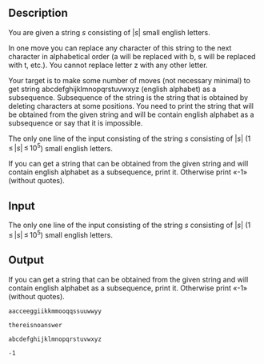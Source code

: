 ## Description

<div><p>You are given a string <span class="tex-span"><i>s</i></span> consisting of <span class="tex-span">|<i>s</i>|</span> small english letters.</p><p>In one move you can replace any character of this string to the next character in alphabetical order (<span class="tex-font-style-tt">a</span> will be replaced with <span class="tex-font-style-tt">b</span>, <span class="tex-font-style-tt">s</span> will be replaced with <span class="tex-font-style-tt">t</span>, etc.). You cannot replace letter <span class="tex-font-style-tt">z</span> with any other letter.</p><p>Your target is to make some number of moves (not necessary minimal) to get string <span class="tex-font-style-tt">abcdefghijklmnopqrstuvwxyz</span> (english alphabet) as a subsequence. Subsequence of the string is the string that is obtained by deleting characters at some positions. You need to print the string that will be obtained from the given string and will be contain english alphabet as a subsequence or say that it is impossible.</p></div><div class="input-specification"><p>The only one line of the input consisting of the string <span class="tex-span"><i>s</i></span> consisting of <span class="tex-span">|<i>s</i>|</span> (<span class="tex-span">1 ≤ |<i>s</i>| ≤ 10<sup class="upper-index">5</sup></span>) small english letters.</p></div><div class="output-specification"><p>If you can get a string that can be obtained from the given string and will contain english alphabet as a subsequence, print it. Otherwise print «-1» (without quotes).</p></div>

## Input

<p>The only one line of the input consisting of the string <span class="tex-span"><i>s</i></span> consisting of <span class="tex-span">|<i>s</i>|</span> (<span class="tex-span">1 ≤ |<i>s</i>| ≤ 10<sup class="upper-index">5</sup></span>) small english letters.</p>

## Output

<p>If you can get a string that can be obtained from the given string and will contain english alphabet as a subsequence, print it. Otherwise print «-1» (without quotes).</p>





```input1
aacceeggiikkmmooqqssuuwwyy

```




```input2
thereisnoanswer

```




```output1
abcdefghijklmnopqrstuvwxyz

```




```output2
-1

```


